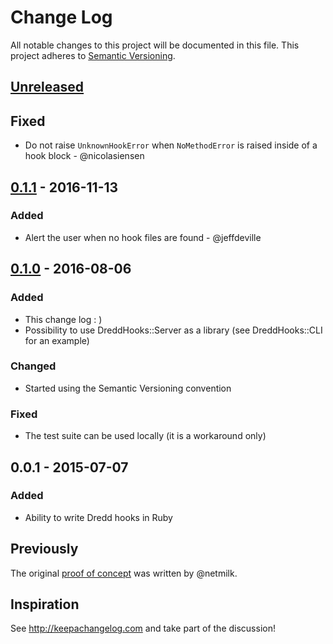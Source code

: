 # Change Log

All notable changes to this project will be documented in this file.
This project adheres to [Semantic Versioning](http://semver.org/).

## [Unreleased]

## Fixed

- Do not raise `UnknownHookError` when `NoMethodError` is raised inside of a hook block - @nicolasiensen

## [0.1.1] - 2016-11-13

### Added

- Alert the user when no hook files are found - @jeffdeville

## [0.1.0] - 2016-08-06

### Added

- This change log : )
- Possibility to use DreddHooks::Server as a library (see DreddHooks::CLI for an example)

### Changed

- Started using the Semantic Versioning convention

### Fixed

- The test suite can be used locally (it is a workaround only)

## 0.0.1 - 2015-07-07

### Added

- Ability to write Dredd hooks in Ruby

## Previously

The original [proof of concept][poc] was written by @netmilk.


[Unreleased]: https://github.com/apiaryio/dredd-hooks-ruby/compare/v0.1.1...master
[0.1.1]: https://github.com/apiaryio/dredd-hooks-ruby/compare/v0.1.0...v0.1.1
[0.1.0]: https://github.com/apiaryio/dredd-hooks-ruby/compare/v0.0.1...v0.1.0
[poc]: https://github.com/gonzalo-bulnes/dredd-rack/issues/7#issue-70936733

## Inspiration

See http://keepachangelog.com and take part of the discussion!

